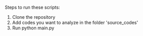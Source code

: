 Steps to run these scripts:

1. Clone the repository
2. Add codes you want to analyze in the folder 'source_codes'
3. Run python main.py
